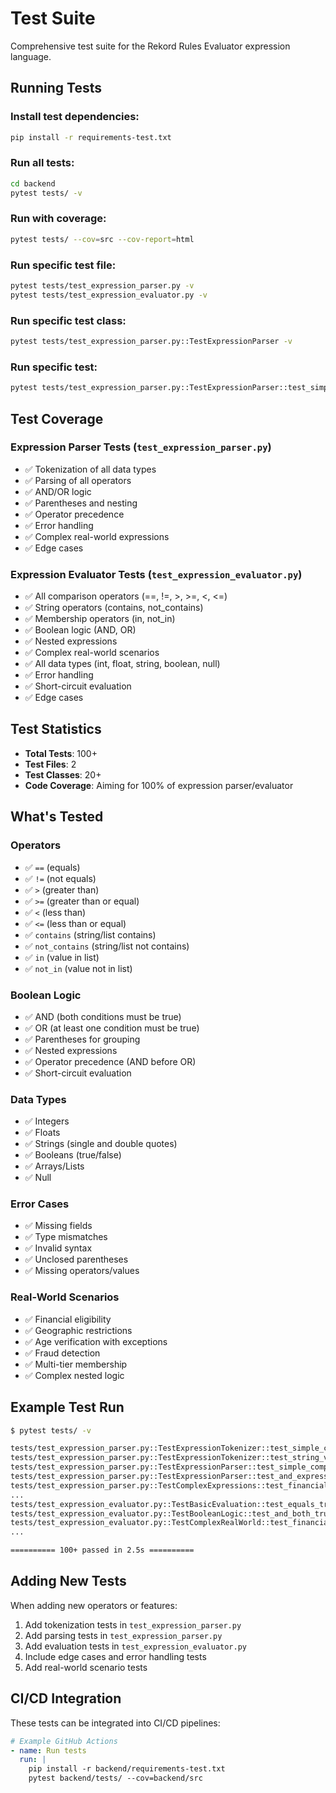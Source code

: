 # Test Suite

Comprehensive test suite for the Rekord Rules Evaluator expression language.

## Running Tests

### Install test dependencies:
```bash
pip install -r requirements-test.txt
```

### Run all tests:
```bash
cd backend
pytest tests/ -v
```

### Run with coverage:
```bash
pytest tests/ --cov=src --cov-report=html
```

### Run specific test file:
```bash
pytest tests/test_expression_parser.py -v
pytest tests/test_expression_evaluator.py -v
```

### Run specific test class:
```bash
pytest tests/test_expression_parser.py::TestExpressionParser -v
```

### Run specific test:
```bash
pytest tests/test_expression_parser.py::TestExpressionParser::test_simple_comparison -v
```

## Test Coverage

### Expression Parser Tests (`test_expression_parser.py`)
- ✅ Tokenization of all data types
- ✅ Parsing of all operators
- ✅ AND/OR logic
- ✅ Parentheses and nesting
- ✅ Operator precedence
- ✅ Error handling
- ✅ Complex real-world expressions
- ✅ Edge cases

### Expression Evaluator Tests (`test_expression_evaluator.py`)
- ✅ All comparison operators (==, !=, >, >=, <, <=)
- ✅ String operators (contains, not_contains)
- ✅ Membership operators (in, not_in)
- ✅ Boolean logic (AND, OR)
- ✅ Nested expressions
- ✅ Complex real-world scenarios
- ✅ All data types (int, float, string, boolean, null)
- ✅ Error handling
- ✅ Short-circuit evaluation
- ✅ Edge cases

## Test Statistics

- **Total Tests**: 100+
- **Test Files**: 2
- **Test Classes**: 20+
- **Code Coverage**: Aiming for 100% of expression parser/evaluator

## What's Tested

### Operators
- ✅ `==` (equals)
- ✅ `!=` (not equals)
- ✅ `>` (greater than)
- ✅ `>=` (greater than or equal)
- ✅ `<` (less than)
- ✅ `<=` (less than or equal)
- ✅ `contains` (string/list contains)
- ✅ `not_contains` (string/list not contains)
- ✅ `in` (value in list)
- ✅ `not_in` (value not in list)

### Boolean Logic
- ✅ AND (both conditions must be true)
- ✅ OR (at least one condition must be true)
- ✅ Parentheses for grouping
- ✅ Nested expressions
- ✅ Operator precedence (AND before OR)
- ✅ Short-circuit evaluation

### Data Types
- ✅ Integers
- ✅ Floats
- ✅ Strings (single and double quotes)
- ✅ Booleans (true/false)
- ✅ Arrays/Lists
- ✅ Null

### Error Cases
- ✅ Missing fields
- ✅ Type mismatches
- ✅ Invalid syntax
- ✅ Unclosed parentheses
- ✅ Missing operators/values

### Real-World Scenarios
- ✅ Financial eligibility
- ✅ Geographic restrictions
- ✅ Age verification with exceptions
- ✅ Fraud detection
- ✅ Multi-tier membership
- ✅ Complex nested logic

## Example Test Run

```bash
$ pytest tests/ -v

tests/test_expression_parser.py::TestExpressionTokenizer::test_simple_comparison PASSED
tests/test_expression_parser.py::TestExpressionTokenizer::test_string_values PASSED
tests/test_expression_parser.py::TestExpressionParser::test_simple_comparison PASSED
tests/test_expression_parser.py::TestExpressionParser::test_and_expression PASSED
tests/test_expression_parser.py::TestComplexExpressions::test_financial_eligibility PASSED
...
tests/test_expression_evaluator.py::TestBasicEvaluation::test_equals_true PASSED
tests/test_expression_evaluator.py::TestBooleanLogic::test_and_both_true PASSED
tests/test_expression_evaluator.py::TestComplexRealWorld::test_financial_eligibility PASSED
...

========== 100+ passed in 2.5s ==========
```

## Adding New Tests

When adding new operators or features:

1. Add tokenization tests in `test_expression_parser.py`
2. Add parsing tests in `test_expression_parser.py`
3. Add evaluation tests in `test_expression_evaluator.py`
4. Include edge cases and error handling tests
5. Add real-world scenario tests

## CI/CD Integration

These tests can be integrated into CI/CD pipelines:

```yaml
# Example GitHub Actions
- name: Run tests
  run: |
    pip install -r backend/requirements-test.txt
    pytest backend/tests/ --cov=backend/src
```

